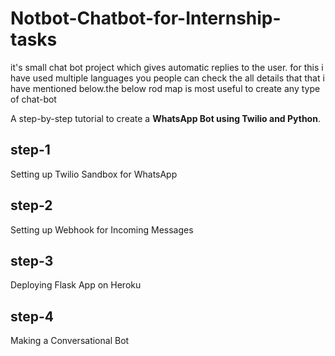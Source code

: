 # Notbot-Chatbot-for-Internship-tasks
it's small chat bot project which gives automatic replies to the user. for this i have used multiple languages you people can check the all details that that i have mentioned below.the below rod map is most useful to create any type of chat-bot

A step-by-step tutorial to create a **WhatsApp Bot using Twilio and Python**.

## step-1 

Setting up Twilio Sandbox for WhatsApp

## step-2 

Setting up Webhook for Incoming Messages


## step-3 

Deploying Flask App on Heroku


## step-4

Making a Conversational Bot

